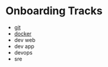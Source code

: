 # Onboarding Tracks

- [git](learn-git/index.md)
- [docker](learn-docker/index.md)
- dev web
- dev app
- devops
- sre
